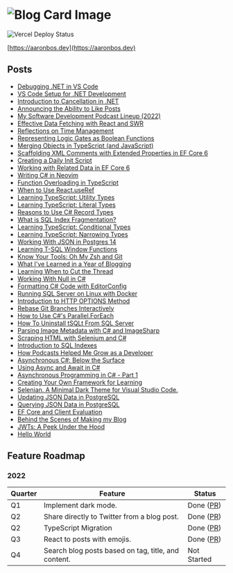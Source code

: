 # ![Blog Card Image](https://aaronbos.dev/static/card-logo.png)

![Vercel Deploy Status](https://img.shields.io/github/deployments/aaronmbos/personal-site/production?label=Vercel&logo=vercel&logoColor=white)

[https://aaronbos.dev](https://aaronbos.dev)

## Posts

- [Debugging .NET in VS Code](https://aaronbos.dev/posts/debug-dotnet-vs-code)
- [VS Code Setup for .NET Development](https://aaronbos.dev/posts/vs-code-dotnet-setup)
- [Introduction to Cancellation in .NET](https://aaronbos.dev/posts/cancellation-csharp-dotnet)
- [Announcing the Ability to Like Posts](https://aaronbos.dev/posts/announce-like-post)
- [My Software Development Podcast Lineup (2022)](https://aaronbos.dev/posts/software-podcasts-2022)
- [Effective Data Fetching with React and SWR](https://aaronbos.dev/posts/swr-nextjs-react)
- [Reflections on Time Management](https://aaronbos.dev/posts/time-management-reflections)
- [Representing Logic Gates as Boolean Functions](https://aaronbos.dev/posts/logic-gates-boolean-functions)
- [Merging Objects in TypeScript (and JavaScript)](https://aaronbos.dev/posts/merge-objects-typescript-javascript)
- [Scaffolding XML Comments with Extended Properties in EF Core 6](https://aaronbos.dev/posts/ef-core-6-extended-property-comments)
- [Creating a Daily Init Script](https://aaronbos.dev/posts/daily-init-script)
- [Working with Related Data in EF Core 6](https://aaronbos.dev/posts/ef-core-6-related-data)
- [Writing C# in Neovim](https://aaronbos.dev/posts/csharp-dotnet-neovim)
- [Function Overloading in TypeScript](https://aaronbos.dev/posts/function-overload-typescript)
- [When to Use React.useRef](https://aaronbos.dev/posts/using-react-useref-hook)
- [Learning TypeScript: Utility Types](https://aaronbos.dev/posts/typescript-utility-types)
- [Learning TypeScript: Literal Types](https://aaronbos.dev/posts/typescript-literal-types)
- [Reasons to Use C# Record Types](https://aaronbos.dev/posts/csharp-record-types)
- [What is SQL Index Fragmentation?](https://aaronbos.dev/posts/sql-server-index-fragmentation)
- [Learning TypeScript: Conditional Types](https://aaronbos.dev/posts/typescript-conditional-types)
- [Learning TypeScript: Narrowing Types](https://aaronbos.dev/posts/typescript-narrowing)
- [Working With JSON in Postgres 14](https://aaronbos.dev/posts/postgres-14-json)
- [Learning T-SQL Window Functions](https://aaronbos.dev/posts/learn-tsql-window-functions)
- [Know Your Tools: Oh My Zsh and Git](https://aaronbos.dev/posts/ohmyzsh-git)
- [What I've Learned in a Year of Blogging](https://aaronbos.dev/posts/2021-year-review)
- [Learning When to Cut the Thread](https://aaronbos.dev/posts/learn-to-cut-thread)
- [Working With Null in C#](https://aaronbos.dev/posts/handling-null-references)
- [Formatting C# Code with EditorConfig](https://aaronbos.dev/posts/csharp-dotnet-editorconfig)
- [Running SQL Server on Linux with Docker](https://aaronbos.dev/posts/sql-server-linux-docker-compose)
- [Introduction to HTTP OPTIONS Method](https://aaronbos.dev/posts/http-options-introduction)
- [Rebase Git Branches Interactively](https://aaronbos.dev/posts/git-rebase-interactive)
- [How to Use C#'s Parallel.ForEach](https://aaronbos.dev/posts/parallel-foreach-csharp)
- [How To Uninstall tSQLt From SQL Server](https://aaronbos.dev/posts/uninstall-tsqlt-sqlserver)
- [Parsing Image Metadata with C# and ImageSharp](https://aaronbos.dev/posts/iptc-metadata-csharp-imagesharp)
- [Scraping HTML with Selenium and C#](https://aaronbos.dev/posts/selenium-csharp-scraping)
- [Introduction to SQL Indexes](https://aaronbos.dev/posts/sql-index-introduction)
- [How Podcasts Helped Me Grow as a Developer](https://aaronbos.dev/posts/software-podcast-dev-growth)
- [Asynchronous C#: Below the Surface](https://aaronbos.dev/posts/async-csharp-below-surface)
- [Using Async and Await in C#](https://aaronbos.dev/posts/async-await-csharp)
- [Asynchronous Programming in C# - Part 1](https://aaronbos.dev/posts/async-csharp-pt1)
- [Creating Your Own Framework for Learning](https://aaronbos.dev/posts/learning-framework)
- [Selenian. A Minimal Dark Theme for Visual Studio Code.](https://aaronbos.dev/posts/selenian-vs-code-theme)
- [Updating JSON Data in PostgreSQL](https://aaronbos.dev/posts/update-json-postgresql)
- [Querying JSON Data in PostgreSQL](https://aaronbos.dev/posts/query-postgresql-json)
- [EF Core and Client Evaluation](https://aaronbos.dev/posts/efcore-client-evaluation)
- [Behind the Scenes of Making my Blog](https://aaronbos.dev/posts/blog-behind-the-scenes)
- [JWTs: A Peek Under the Hood](https://aaronbos.dev/posts/jwt-under-the-hood)
- [Hello World](https://aaronbos.dev/posts/hello-world)

## Feature Roadmap

### 2022

| Quarter | Feature                                             | Status                                                         |
| ------- | --------------------------------------------------- | -------------------------------------------------------------- |
| Q1      | Implement dark mode.                                | Done ([PR](https://github.com/aaronmbos/personal-site/pull/1)) |
| Q2      | Share directly to Twitter from a blog post.         | Done ([PR](https://github.com/aaronmbos/personal-site/pull/2)) |
| Q2      | TypeScript Migration                                | Done ([PR](https://github.com/aaronmbos/personal-site/pull/3)) |
| Q3      | React to posts with emojis.                         | Done ([PR](https://github.com/aaronmbos/personal-site/pull/4)) |
| Q4      | Search blog posts based on tag, title, and content. | Not Started                                                    |
